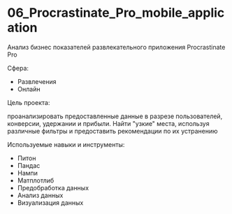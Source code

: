 # 06_Procrastinate_Pro_mobile_application
Анализ бизнес показателей развлекательного приложения Procrastinate Pro

Сфера:

- Развлечения
- Онлайн

Цель проекта:

проанализировать предоставленные данные в разрезе пользователей, конверсии, удержании и прибыли. Найти "узкие" места, используя различные фильтры и предоставить рекомендации по их устранению

Используемые навыки и инструменты:

- Питон
- Пандас
- Нампи
- Матплотлиб
- Предобработка данных
- Анализ данных
- Визуализация данных
